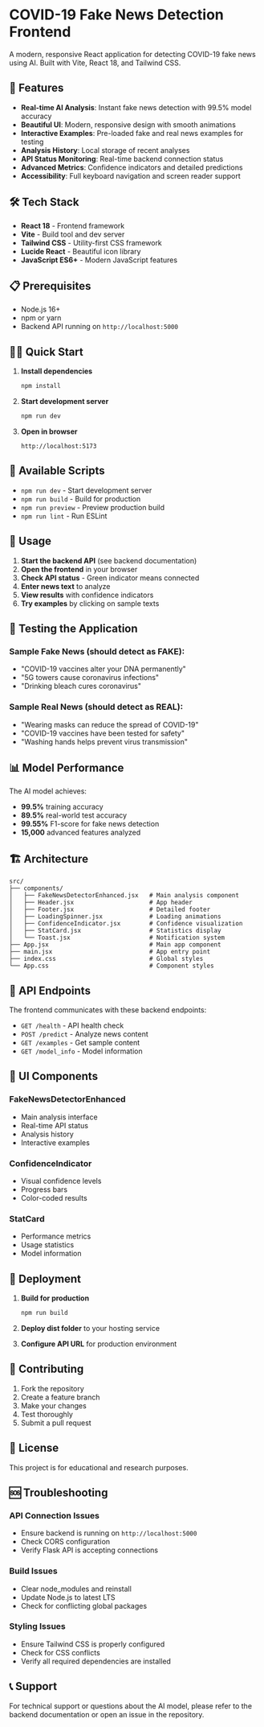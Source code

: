 # COVID-19 Fake News Detection Frontend

A modern, responsive React application for detecting COVID-19 fake news using AI. Built with Vite, React 18, and Tailwind CSS.

## 🚀 Features

- **Real-time AI Analysis**: Instant fake news detection with 99.5% model accuracy
- **Beautiful UI**: Modern, responsive design with smooth animations
- **Interactive Examples**: Pre-loaded fake and real news examples for testing
- **Analysis History**: Local storage of recent analyses
- **API Status Monitoring**: Real-time backend connection status
- **Advanced Metrics**: Confidence indicators and detailed predictions
- **Accessibility**: Full keyboard navigation and screen reader support

## 🛠️ Tech Stack

- **React 18** - Frontend framework
- **Vite** - Build tool and dev server
- **Tailwind CSS** - Utility-first CSS framework
- **Lucide React** - Beautiful icon library
- **JavaScript ES6+** - Modern JavaScript features

## 📋 Prerequisites

- Node.js 16+ 
- npm or yarn
- Backend API running on `http://localhost:5000`

## 🏃‍♂️ Quick Start

1. **Install dependencies**
   ```bash
   npm install
   ```

2. **Start development server**
   ```bash
   npm run dev
   ```

3. **Open in browser**
   ```
   http://localhost:5173
   ```

## 🔧 Available Scripts

- `npm run dev` - Start development server
- `npm run build` - Build for production
- `npm run preview` - Preview production build
- `npm run lint` - Run ESLint

## 🎯 Usage

1. **Start the backend API** (see backend documentation)
2. **Open the frontend** in your browser
3. **Check API status** - Green indicator means connected
4. **Enter news text** to analyze
5. **View results** with confidence indicators
6. **Try examples** by clicking on sample texts

## 🧪 Testing the Application

### Sample Fake News (should detect as FAKE):
- "COVID-19 vaccines alter your DNA permanently"
- "5G towers cause coronavirus infections"
- "Drinking bleach cures coronavirus"

### Sample Real News (should detect as REAL):
- "Wearing masks can reduce the spread of COVID-19"
- "COVID-19 vaccines have been tested for safety"
- "Washing hands helps prevent virus transmission"

## 📊 Model Performance

The AI model achieves:
- **99.5%** training accuracy
- **89.5%** real-world test accuracy
- **99.55%** F1-score for fake news detection
- **15,000** advanced features analyzed

## 🏗️ Architecture

```
src/
├── components/
│   ├── FakeNewsDetectorEnhanced.jsx   # Main analysis component
│   ├── Header.jsx                     # App header
│   ├── Footer.jsx                     # Detailed footer
│   ├── LoadingSpinner.jsx             # Loading animations
│   ├── ConfidenceIndicator.jsx        # Confidence visualization
│   ├── StatCard.jsx                   # Statistics display
│   └── Toast.jsx                      # Notification system
├── App.jsx                            # Main app component
├── main.jsx                           # App entry point
├── index.css                          # Global styles
└── App.css                            # Component styles
```

## 🔗 API Endpoints

The frontend communicates with these backend endpoints:

- `GET /health` - API health check
- `POST /predict` - Analyze news content
- `GET /examples` - Get sample content
- `GET /model_info` - Model information

## 🎨 UI Components

### FakeNewsDetectorEnhanced
- Main analysis interface
- Real-time API status
- Analysis history
- Interactive examples

### ConfidenceIndicator  
- Visual confidence levels
- Progress bars
- Color-coded results

### StatCard
- Performance metrics
- Usage statistics
- Model information

## 🚀 Deployment

1. **Build for production**
   ```bash
   npm run build
   ```

2. **Deploy dist folder** to your hosting service

3. **Configure API URL** for production environment

## 🤝 Contributing

1. Fork the repository
2. Create a feature branch
3. Make your changes
4. Test thoroughly
5. Submit a pull request

## 📝 License

This project is for educational and research purposes.

## 🆘 Troubleshooting

### API Connection Issues
- Ensure backend is running on `http://localhost:5000`
- Check CORS configuration
- Verify Flask API is accepting connections

### Build Issues
- Clear node_modules and reinstall
- Update Node.js to latest LTS
- Check for conflicting global packages

### Styling Issues
- Ensure Tailwind CSS is properly configured
- Check for CSS conflicts
- Verify all required dependencies are installed

## 📞 Support

For technical support or questions about the AI model, please refer to the backend documentation or open an issue in the repository.